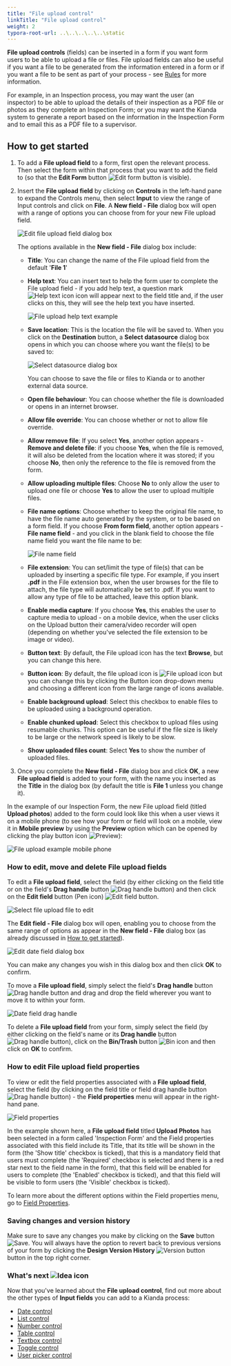 ```yaml
---
title: "File upload control"
linkTitle: "File upload control"
weight: 2
typora-root-url: ..\..\..\..\..\static
---
```


**File upload controls** (fields) can be inserted in a form if you want form users to be able to upload a file or files. File upload fields can also be useful if you want a file to be generated from the information entered in a form or if you want a file to be sent as part of your process - see [Rules](/docs/platform/rules/) for more information. 

For example, in an Inspection process, you may want the user (an inspector) to be able to upload the details of their inspection as a PDF file or photos as they complete an Inspection Form; or you may want the Kianda system to generate a report based on the information in the Inspection Form and to email this as a PDF file to a supervisor.

## How to get started

1. To add a **File upload field** to a form, first open the relevant process. Then select the form within that process that you want to add the field to (so that the **Edit Form** button ![Edit form button](/images/penicon.png) is visible). 

2. Insert the **File upload field** by clicking on **Controls** in the left-hand pane to expand the Controls menu, then select **Input** to view the range of Input controls and click on **File**. A **New field - File** dialog box will open with a range of options you can choose from for your new File upload field.

   ![Edit file upload field dialog box](/images/New_File_Field_dialog_box.jpg)

   The options available in the **New field - File** dialog box include:

   - **Title**: You can change the name of the File upload field from the default '**File 1**'
   - **Help text**: You can insert text to help the form user to complete the File upload field - if you add help text, a question mark ![Help text icon](/images/Help_icon.jpg) icon will appear next to the field title and, if the user clicks on this, they will see the help text you have inserted.

   		![File upload help text example](/images/File_Upload_Help_Text.jpg)

   - **Save location**: This is the location the file will be saved to. When you click on the **Destination** button, a **Select datasource** dialog box opens in which you can choose where you want the file(s) to be saved to:

     ![Select datasource dialog box](/images/File_Upload_Select_Datasource.jpg)

     You can choose to save the file or files to Kianda or to another external data source.

   - **Open file behaviour**: You can choose whether the file is downloaded or opens in an internet browser.

   - **Allow file override**: You can choose whether or not to allow file override.

   - **Allow remove file**: If you select **Yes**, another option appears - **Remove and delete file**: if you choose **Yes**, when the file is removed, it will also be deleted from the location where it was stored; if you choose **No**, then only the reference to the file is removed from the form.

   - **Allow uploading multiple files**: Choose **No** to only allow the user to upload one file or choose **Yes** to allow the user to upload multiple files.

   - **File name options**: Choose whether to keep the original file name, to have the file name auto generated by the system, or to be based on a form field. If you choose **From form field**, another option appears - **File name field** - and you click in the blank field to choose the file name field you want the file name to be:

     ![File name field](/images/File_Name_Field.jpg)

   - **File extension**: You can set/limit the type of file(s) that can be uploaded by inserting a specific file type. For example, if you insert **.pdf** in the File extension box, when the user browses for the file to attach, the file type will automatically be set to .pdf. If you want to allow any type of file to be attached, leave this option blank.

   - **Enable media capture**: If you choose **Yes**, this enables the user to capture media to upload - on a mobile device, when the user clicks on the Upload button their camera/video recorder will open (depending on whether you've selected the file extension to be image or video).

   - **Button text**: By default, the File upload icon has the text **Browse**, but you can change this here.

   - **Button icon**: By default, the file upload icon is ![File upload icon](/images/File_Upload_Icon.jpg) but you can change this by clicking the Button icon drop-down menu and choosing a different icon from the large range of icons available.

   - **Enable background upload**: Select this checkbox to enable files to be uploaded using a background operation.

   - **Enable chunked upload**: Select this checkbox to upload files using resumable chunks. This option can be useful if the file size is likely to be large or the network speed is likely to be slow.

   - **Show uploaded files count**: Select **Yes** to show the number of uploaded files.

   

3. Once you complete the **New field - File** dialog box and click **OK**, a new **File upload field** is added to your form, with the name you inserted as the **Title** in the dialog box (by default the title is **File 1** unless you change it). 

In the example of our Inspection Form, the new File upload field (titled **Upload photos**) added to the form could look like this when a user views it on a mobile phone (to see how your form or field will look on a mobile, view it in **Mobile preview** by using the **Preview** option which can be opened by clicking the play button icon ![Preview](/images/preview.png)):

  ![File upload example mobile phone](/images/File_Upload_Example_Mobile.jpg)

### How to edit, move and delete File upload fields

To edit a **File upload field**, select the field (by either clicking on the field title or on the field's **Drag handle** button ![Drag handle button](/images/draghandlewhite_frame.png)) and then click on the **Edit field** button (Pen icon) ![Edit field button](/images/penicon.png). 

![Select file upload file to edit](/images/File_Upload_Edit.jpg)

The **Edit field - File** dialog box will open, enabling you to choose from the same range of options as appear in the **New field - File** dialog box (as already discussed in [How to get started](/docs/platform/controls/input/file-upload#how-to-get-started)).

![Edit date field dialog box](/images/File_Upload_Edit_Field_dialog_box.jpg)

You can make any changes you wish in this dialog box and then click **OK** to confirm. 

To move a **File upload field**, simply select the field's **Drag handle** button ![Drag handle button](/images/draghandlewhite_frame.png) and drag and drop the field wherever you want to move it to within your form.

![Date field drag handle](/images/Upload_File_Move_draghandle.jpg)

To delete a **File upload field** from your form, simply select the field (by either clicking on the field's name or its **Drag handle** button ![Drag handle button](/images/draghandlewhite_frame.png)), click on the **Bin/Trash** button ![Bin icon](/images/binicon.png) and then click on **OK** to confirm.

### How to edit File upload field properties ###
To view or edit the field properties associated with a **File upload field**, select the field (by clicking on the field title or field drag handle button ![Drag handle button](/images/draghandlewhite_frame.png)) - the **Field properties** menu will appear in the right-hand pane.

![Field properties](/images/File_Upload_Field_Properties.jpg)

In the example shown here, a **File upload field** titled **Upload Photos** has been selected in a form called 'Inspection Form' and the Field properties associated with this field include its Title, that its title will be shown in the form (the 'Show title' checkbox is ticked), that this is a mandatory field that users must complete (the 'Required' checkbox is selected and there is a red star next to the field name in the form), that this field will be enabled for users to complete (the 'Enabled' checkbox is ticked), and that this field will be visible to form users (the 'Visible' checkbox is ticked).

To learn more about the different options within the Field properties menu, go to [Field Properties](/docs/platform/controls/properties#field-properties).

### Saving changes and version history ###
Make sure to save any changes you make by clicking on the **Save** button ![Save](/images/saveprocess.png). You will always have the option to revert back to previous versions of your form by clicking the **Design Version History** ![Version button](/images/version8.png) button in the top right corner.



### What's next  ![Idea icon](/images/18.png) ###

Now that you've learned about the **File upload control**, find out more about the other types of **Input fields** you can add to a Kianda process:

- [Date control](/docs/platform/controls/input/date/)
- [List control](/docs/platform/controls/input/list/)
- [Number control](/docs/platform/controls/input/number/)
- [Table control](/docs/platform/controls/input/table/)
- [Textbox control](/docs/platform/controls/input/textbox/)
- [Toggle control](/docs/platform/controls/input/toggle/)
- [User picker control](/docs/platform/controls/input/user-picker/)